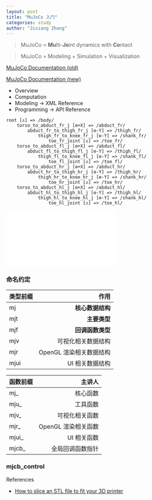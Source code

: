 ```yaml
---
layout: post
title: "MuJoCo 入门"
categories: study
author: "Jixiang Zhang"
---
```


> MuJoCo = **Mu**lti-**Jo**int dynamics with **Co**ntact

> MuJoCo = Modeling + Simulation + Visualization

[MuJoCo Documentation (old)](https://roboti.us/book/index.html)

[MuJoCo Documentation (new)](https://mujoco.readthedocs.io/en/latest/overview.html)

- Overview
- Computation
- Modeling -> XML Reference
- Programming -> API Reference

```
root [⚓] => /body/
    torso_to_abduct_fr_j [⚙+X] => /abduct_fr/
        abduct_fr_to_thigh_fr_j [⚙-Y] => /thigh_fr/
            thigh_fr_to_knee_fr_j [⚙-Y] => /shank_fr/
                toe_fr_joint [⚓] => /toe_fr/
    torso_to_abduct_fl_j [⚙+X] => /abduct_fl/
        abduct_fl_to_thigh_fl_j [⚙-Y] => /thigh_fl/
            thigh_fl_to_knee_fl_j [⚙-Y] => /shank_fl/
                toe_fl_joint [⚓] => /toe_fl/
    torso_to_abduct_hr_j [⚙+X] => /abduct_hr/
        abduct_hr_to_thigh_hr_j [⚙-Y] => /thigh_hr/
            thigh_hr_to_knee_hr_j [⚙-Y] => /shank_hr/
                toe_hr_joint [⚓] => /toe_hr/
    torso_to_abduct_hl_j [⚙+X] => /abduct_hl/
        abduct_hl_to_thigh_hl_j [⚙-Y] => /thigh_hl/
            thigh_hl_to_knee_hl_j [⚙-Y] => /shank_hl/
                toe_hl_joint [⚓] => /toe_hl/
```

<iframe src="//player.bilibili.com/player.html?aid=976157123&bvid=BV1d44y1x7m1&cid=428713204&page=1" scrolling="no" border="0" frameborder="no" framespacing="0" allowfullscreen="true"> </iframe>

### 命名约定

| 类型前缀 |                    作用 |
| :------- | ----------------------: |
| mj       |        **核心数据结构** |
| mjt      |            **主要类型** |
| mjf      |        **回调函数类型** |
| mjv      |      可视化相关数据结构 |
| mjr      | OpenGL 渲染相关数据结构 |
| mjui     |         UI 相关数据结构 |


| 函数前缀 |              主讲人 |
| :------- | ------------------: |
| mj_      |            核心函数 |
| mju_     |            工具函数 |
| mjv_     |      可视化相关函数 |
| mjr_     | OpenGL 渲染相关函数 |
| mjui_    |         UI 相关函数 |
| mjcb_    |    全局回调函数指针 |

### mjcb_control

References

- [How to slice an STL file to fit your 3D printer](https://www.youtube.com/watch?v=e9VeyBNnH1g)